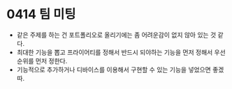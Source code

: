 # 0414 팀 미팅

- 같은 주제를 하는 건 포트폴리오로 올리기에는 좀 어려운감이 없지 않아 있는 것 같다.
- 최대한 기능을 뽑고 프라이어티를 정해서 반드시 되야하는 기능을 먼저 정해서 우선순위를 먼저 정한다.
- 기능적으로 추가하거나 디바이스를 이용해서 구현할 수 있는 기능을 넣었으면 좋겠따.

